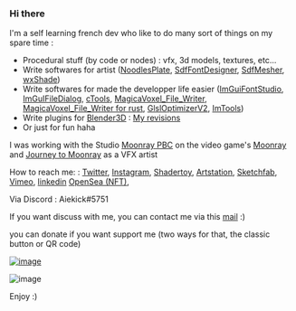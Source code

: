 ### Hi there

I'm a self learning french dev who like to do many sort of things on my spare time :
* Procedural stuff (by code or nodes) : vfx, 3d models, textures, etc...
* Write softwares for artist ([NoodlesPlate](https://github.com/aiekick/NoodlesPlate), [SdfFontDesigner](https://github.com/aiekick/SdfFontDesigner), [SdfMesher](https://github.com/aiekick/SdfMesher_Models), [wxShade](https://github.com/aiekick/wxShade))
* Write softwares for made the developper life easier  ([ImGuiFontStudio](https://github.com/aiekick/ImGuiFontStudio), [ImGuIFileDialog](https://github.com/aiekick/ImGuiFileDialog), [cTools](https://github.com/aiekick/cTools), [MagicaVoxel_File_Writer](https://github.com/aiekick/MagicaVoxel_File_Writer), [MagicaVoxel_File_Writer for rust](https://github.com/aiekick/MagicaVoxel_File_Writer_for_Rust), [GlslOptimizerV2](https://github.com/aiekick/GlslOptimizerV2), [ImTools](https://github.com/aiekick/ImTools))
* Write plugins for [Blender3D](https://www.blender.org/) : [My revisions](https://developer.blender.org/people/revisions/130650/)
* Or just for fun haha

I was working with the Studio [Moonray PBC](https://www.linkedin.com/company/moonraygame/) on the video game's [Moonray](https://www.moonray.game) and [Journey to Moonray](https://store.steampowered.com/app/1629510/Journey_to_Moonray/) as a VFX artist

How to reach me: : [Twitter](https://twitter.com/aiekick), [Instagram](https://www.instagram.com/aiekick), [Shadertoy](https://www.shadertoy.com/user/aiekick), [Artstation](https://www.artstation.com/aiekick), [Sketchfab](https://sketchfab.com/Aiekick/models), [Vimeo](https://vimeo.com/aielevel), [linkedin](https://www.linkedin.com/in/aiekick/) [OpenSea (NFT)](https://opensea.io/accounts/Aiekick), 

Via Discord : Aiekick#5751

If you want discuss with me, you can contact me via this [mail](mailto:aiekick@funparadigm.com) :)

you can donate if you want support me (two ways for that, the classic button or QR code)

[![image](https://user-images.githubusercontent.com/1434736/140823504-1c7f4cb3-34ec-4a69-9c52-37b32043059c.png)](https://www.paypal.com/donate?business=YCRUVFJ42HFBL&no_recurring=0&item_name=you+can+donate+what+you+want%2C%0Aif+you+want+help+me+continue+to+create+open+source+software.%0AThanks+for+your+help+%3A%29&currency_code=EUR)

![image](https://user-images.githubusercontent.com/1434736/140824673-fc960bea-3377-49a3-9b2a-c50eb081d9f1.png)

Enjoy :)
